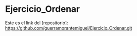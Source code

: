 # Ejercicio_Ordenar

Este es el link del [repositorio]: https://github.com/guerramorantemiguel/Ejercicio_Ordenar.git
